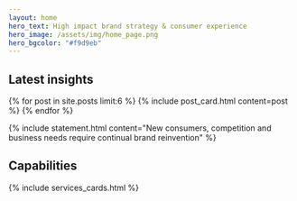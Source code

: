 ```yaml
---
layout: home
hero_text: High impact brand strategy & consumer experience
hero_image: /assets/img/home_page.png
hero_bgcolor: "#f9d9eb"
---
```


## Latest insights

<section class="cards">
  {% for post in site.posts limit:6 %}
    {% include post_card.html content=post %}
  {% endfor %}
</section>

{% include statement.html content="New consumers, competition and business needs require continual brand reinvention" %}


## Capabilities

{% include services_cards.html %}
